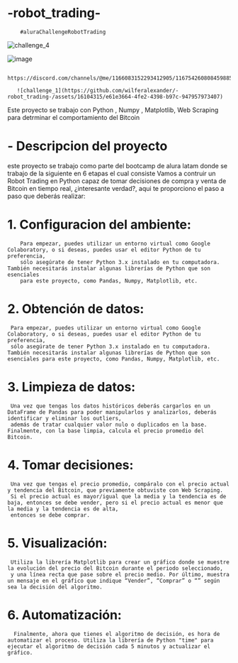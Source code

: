 # -robot_trading-
        #aluraChallengeRobotTrading
![challenge_4](https://github.com/wilferalexander/-robot_trading-/assets/16104315/ad5e07ea-a36b-4da2-bf41-f2c1936ecac5)

![image](https://github.com/wilferalexander/-robot_trading-/assets/16104315/6f1e016f-58d6-43c5-9f86-bc944ede3c47)


        https://discord.com/channels/@me/1166083152293412905/1167542608084598854

       ![challenge_1](https://github.com/wilferalexander/-robot_trading-/assets/16104315/e61e3664-4fe2-4398-b97c-947957973407)

Este proyecto se trabajo con Python , Numpy , Matplotlib, Web Scraping para detrminar el comportamiento del Bitcoin 
# - Descripcion del proyecto 
este proyecto se trabajo como parte del bootcamp de alura latam donde se trabajo de la siguiente en 6 etapas el cual consiste 
Vamos a contruir un Robot Trading en Python capaz de tomar decisiones de compra y venta de Bitcoin en tiempo real, ¿interesante verdad?, aqui te proporciono el paso a paso que deberás realizar:
# 1. Configuracion del ambiente:
        Para empezar, puedes utilizar un entorno virtual como Google Colaboratory, o si deseas, puedes usar el editor Python de tu preferencia,
        sólo asegúrate de tener Python 3.x instalado en tu computadora. También necesitarás instalar algunas librerías de Python que son esenciales
        para este proyecto, como Pandas, Numpy, Matplotlib, etc.
# 2.  Obtención de datos:
     Para empezar, puedes utilizar un entorno virtual como Google Colaboratory, o si deseas, puedes usar el editor Python de tu preferencia,
     sólo asegúrate de tener Python 3.x instalado en tu computadora. También necesitarás instalar algunas librerías de Python que son esenciales para este proyecto, como Pandas, Numpy, Matplotlib, etc.
# 3. Limpieza de datos:
     Una vez que tengas los datos históricos deberás cargarlos en un DataFrame de Pandas para poder manipularlos y analizarlos, deberás identificar y eliminar los outliers,
     además de tratar cualquier valor nulo o duplicados en la base. Finalmente, con la base limpia, calcula el precio promedio del Bitcoin.
# 4. Tomar decisiones: 
     Una vez que tengas el precio promedio, compáralo con el precio actual y tendencia del Bitcoin, que previamente obtuviste con Web Scraping.
     Si el precio actual es mayor/igual que la media y la tendencia es de baja, entonces se debe vender, pero si el precio actual es menor que la media y la tendencia es de alta,
     entonces se debe comprar.
# 5. Visualización:
     Utiliza la librería Matplotlib para crear un gráfico donde se muestre la evolución del precio del Bitcoin durante el periodo seleccionado,
     y una línea recta que pase sobre el precio medio. Por último, muestra un mensaje en el gráfico que indique “Vender”, “Comprar” o “” según sea la decisión del algoritmo.
# 6. Automatización:
      Finalmente, ahora que tienes el algoritmo de decisión, es hora de automatizar el proceso. Utiliza la librería de Python "time" para ejecutar el algoritmo de decisión cada 5 minutos y actualizar el gráfico.
      
